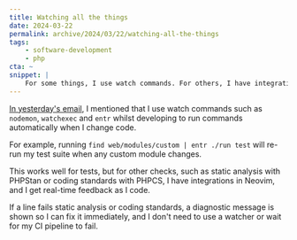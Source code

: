 ```yaml
---
title: Watching all the things
date: 2024-03-22
permalink: archive/2024/03/22/watching-all-the-things
tags:
    - software-development
    - php
cta: ~
snippet: |
    For some things, I use watch commands. For others, I have integrations in ny text editor.
---
```


[In yesterday's email][yesterday], I mentioned that I use watch commands such as `nodemon`, `watchexec` and `entr` whilst developing to run commands automatically when I change code.

For example, running `find web/modules/custom | entr ./run test` will re-run my test suite when any custom module changes.

This works well for tests, but for other checks, such as static analysis with PHPStan or coding standards with PHPCS, I have integrations in Neovim, and I get real-time feedback as I code.

If a line fails static analysis or coding standards, a diagnostic message is shown so I can fix it immediately, and I don't need to use a watcher or wait for my CI pipeline to fail.

[yesterday]: {{site.url}}/archive/2024/03/21/git-hooks---yay-or-nay
